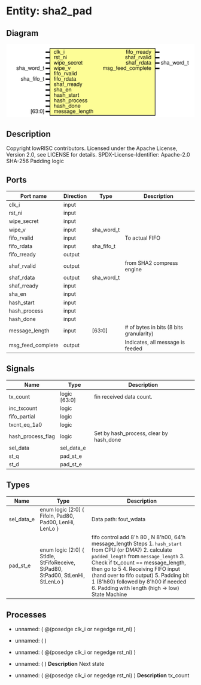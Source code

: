 # Entity: sha2_pad

## Diagram

![Diagram](sha2_pad.svg "Diagram")
## Description

Copyright lowRISC contributors.
 Licensed under the Apache License, Version 2.0, see LICENSE for details.
 SPDX-License-Identifier: Apache-2.0
 SHA-256 Padding logic
 
## Ports

| Port name         | Direction | Type       | Description                             |
| ----------------- | --------- | ---------- | --------------------------------------- |
| clk_i             | input     |            |                                         |
| rst_ni            | input     |            |                                         |
| wipe_secret       | input     |            |                                         |
| wipe_v            | input     | sha_word_t |                                         |
| fifo_rvalid       | input     |            | To actual FIFO                          |
| fifo_rdata        | input     | sha_fifo_t |                                         |
| fifo_rready       | output    |            |                                         |
| shaf_rvalid       | output    |            | from SHA2 compress engine               |
| shaf_rdata        | output    | sha_word_t |                                         |
| shaf_rready       | input     |            |                                         |
| sha_en            | input     |            |                                         |
| hash_start        | input     |            |                                         |
| hash_process      | input     |            |                                         |
| hash_done         | input     |            |                                         |
| message_length    | input     | [63:0]     | # of bytes in bits (8 bits granularity) |
| msg_feed_complete | output    |            | Indicates, all message is feeded        |
## Signals

| Name              | Type         | Description                             |
| ----------------- | ------------ | --------------------------------------- |
| tx_count          | logic [63:0] | fin received data count.                |
| inc_txcount       | logic        |                                         |
| fifo_partial      | logic        |                                         |
| txcnt_eq_1a0      | logic        |                                         |
| hash_process_flag | logic        | Set by hash_process, clear by hash_done |
| sel_data          | sel_data_e   |                                         |
| st_q              | pad_st_e     |                                         |
| st_d              | pad_st_e     |                                         |
## Types

| Name       | Type                                                                                                                            | Description                                                                                                                                                                                                                                                                                                                                                         |
| ---------- | ------------------------------------------------------------------------------------------------------------------------------- | ------------------------------------------------------------------------------------------------------------------------------------------------------------------------------------------------------------------------------------------------------------------------------------------------------------------------------------------------------------------- |
| sel_data_e | enum logic [2:0] {     FifoIn,              Pad80,               Pad00,               LenHi,               LenLo              } | Data path: fout_wdata                                                                                                                                                                                                                                                                                                                                               |
| pad_st_e   | enum logic [2:0] {     StIdle,             StFifoReceive,      StPad80,            StPad00,     StLenHi,     StLenLo   }        | fifo control add 8'h 80 , N 8'h00, 64'h message_length Steps 1. `hash_start` from CPU (or DMA?) 2. calculate `padded_length` from `message_length` 3. Check if tx_count == message_length, then go to 5 4. Receiving FIFO input (hand over to fifo output) 5. Padding bit 1 (8'h80) followed by 8'h00 if needed 6. Padding with length (high -> low) State Machine  |
## Processes
- unnamed: ( @(posedge clk_i or negedge rst_ni) )
- unnamed: (  )
- unnamed: ( @(posedge clk_i or negedge rst_ni) )
- unnamed: (  )
**Description**
Next state

- unnamed: ( @(posedge clk_i or negedge rst_ni) )
**Description**
tx_count


